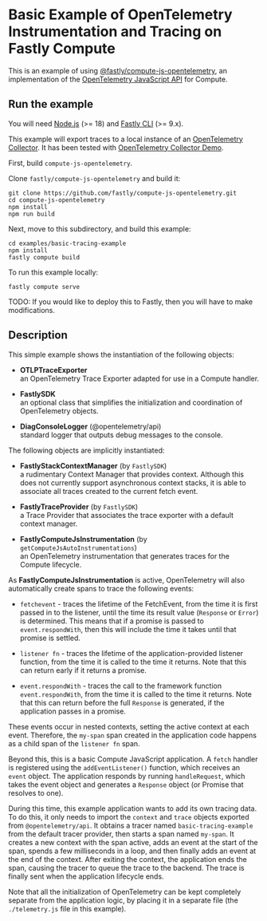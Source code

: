 # Basic Example of OpenTelemetry Instrumentation and Tracing on Fastly Compute

This is an example of using [@fastly/compute-js-opentelemetry](https://github.com/fastly/compute-js-opentelemetry),
an implementation of the [OpenTelemetry JavaScript API](https://opentelemetry.io/docs/instrumentation/js/) for
Compute.

## Run the example

You will need [Node.js](https://nodejs.org/en/) (>= 18) and [Fastly CLI](https://developer.fastly.com/reference/cli/)
(>= 9.x).

This example will export traces to a local instance of an
[OpenTelemetry Collector](https://opentelemetry.io/docs/collector/). It has been tested with
[OpenTelemetry Collector Demo](https://github.com/open-telemetry/opentelemetry-collector-contrib/tree/main/examples/demo).

First, build `compute-js-opentelemetry`.

Clone `fastly/compute-js-opentelemetry` and build it:

```shell
git clone https://github.com/fastly/compute-js-opentelemetry.git
cd compute-js-opentelemetry
npm install
npm run build
```

Next, move to this subdirectory, and build this example:

```shell
cd examples/basic-tracing-example
npm install
fastly compute build
```

To run this example locally:

```shell
fastly compute serve
```

TODO: If you would like to deploy this to Fastly, then you will have to make modifications.

## Description

This simple example shows the instantiation of the following objects:

* **OTLPTraceExporter**  
    an OpenTelemetry Trace Exporter adapted for use in a Compute handler.

* **FastlySDK**  
    an optional class that simplifies the initialization and coordination of
    OpenTelemetry objects. 

* **DiagConsoleLogger** (@opentelemetry/api)  
    standard logger that outputs debug messages to the console.

The following objects are implicitly instantiated:

* **FastlyStackContextManager** (by `FastlySDK`)  
    a rudimentary Context Manager that provides context. Although this does not currently
    support asynchronous context stacks, it is able to associate all traces created to
    the current fetch event.

* **FastlyTraceProvider** (by `FastlySDK`)  
    a Trace Provider that associates the trace exporter with a default context
    manager.

* **FastlyComputeJsInstrumentation** (by `getComputeJsAutoInstrumentations`)  
  an OpenTelemetry instrumentation that generates traces for the
  Compute lifecycle.

As **FastlyComputeJsInstrumentation** is active, OpenTelemetry will also automatically create spans to
trace the following events:

* `fetchevent` - traces the lifetime of the FetchEvent, from the time it is first passed in
  to the listener, until the time its result value (`Response` or `Error`) is determined.
  This means that if a promise is passed to `event.respondWith`, then this will include the time
  it takes until that promise is settled.

* `listener fn` - traces the lifetime of the application-provided listener function,
  from the time it is called to the time it returns. Note that this can return early if it returns
  a promise.

* `event.respondWith` - traces the call to the framework function `event.respondWith`,
  from the time it is called to the time it returns. Note that this can return before the
  full `Response` is generated, if the application passes in a promise.

These events occur in nested contexts, setting the active context at each event. Therefore,
the `my-span` span created in the application code happens as a child span of the `listener fn`
span.

Beyond this, this is a basic Compute JavaScript application. A `fetch` handler
is registered using the `addEventListener()` function, which receives an `event` object.
The application responds by running `handleRequest`, which takes the event object and
generates a `Response` object (or Promise that resolves to one).

During this time, this example application wants to add its own tracing data.
To do this, it only needs to import the `context` and `trace` objects exported from
`@opentelemetry/api`. It obtains a tracer named `basic-tracing-example` from the
default tracer provider, then starts a span named `my-span`. It creates a new context
with the span active, adds an event at the start of the span, spends a few milliseconds in a loop,
and then finally adds an event at the end of the context. After exiting the context, the application
ends the span, causing the tracer to queue the trace to the backend. The trace is finally
sent when the application lifecycle ends.

Note that all the initialization of OpenTelemetry can be kept completely separate from
the application logic, by placing it in a separate file (the `./telemetry.js` file in
this example).
